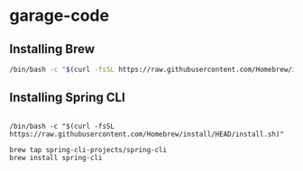 # garage-code

## Installing Brew
```bash
/bin/bash -c "$(curl -fsSL https://raw.githubusercontent.com/Homebrew/install/HEAD/install.sh)"
```

## Installing Spring CLI
```

/bin/bash -c "$(curl -fsSL https://raw.githubusercontent.com/Homebrew/install/HEAD/install.sh)"

brew tap spring-cli-projects/spring-cli
brew install spring-cli
```